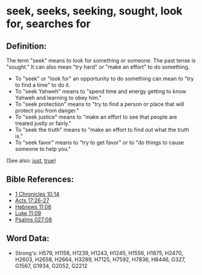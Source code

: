 # seek, seeks, seeking, sought, look for, searches for #

## Definition: ##

The term "seek" means to look for something or someone. The past tense is "sought." It can also mean "try hard" or "make an effort" to do something.

* To "seek" or "look for" an opportunity to do something can mean  to "try to find a time" to do it.
* To "seek Yahweh" means to "spend time and energy getting to know Yahweh and learning to obey him."
* To "seek protection" means to "try to find a person or place that will protect you from danger."
* To "seek justice" means to "make an effort to see that people are treated justly or fairly."
* To "seek the truth" means to "make an effort to find out what the truth is."
* To "seek favor" means to "try to get favor" or to "do things to cause someone to help you."

(See also: [just](../kt/justice.md), [true](../kt/true.md))

## Bible References: ##

* [1 Chronicles 10:14](rc://en/tn/help/1ch/10/14)
* [Acts 17:26-27](rc://en/tn/help/act/17/26)
* [Hebrews 11:06](rc://en/tn/help/heb/11/06)
* [Luke 11:09](rc://en/tn/help/luk/11/09)
* [Psalms 027:08](rc://en/tn/help/psa/027/08)

## Word Data: ##

* Strong's: H579, H1156, H1239, H1243, H1245, H1556, H1875, H2470, H2603, H2658, H2664, H3289, H7125, H7592, H7836, H8446, G327, G1567, G1934, G2052, G2212

